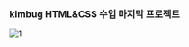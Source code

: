 ### kimbug HTML&CSS 수업 마지막 프로젝트

![1](https://user-images.githubusercontent.com/76121929/104607014-b4fca600-56c3-11eb-8b83-96c6fa108cf5.JPG)
